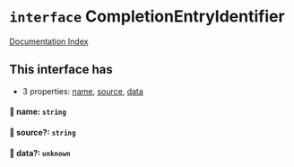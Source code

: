 # `interface` CompletionEntryIdentifier

[Documentation Index](../README.md)

## This interface has

- 3 properties:
[name](#-name-string),
[source](#-source-string),
[data](#-data-unknown)


#### 📄 name: `string`



#### 📄 source?: `string`



#### 📄 data?: `unknown`




